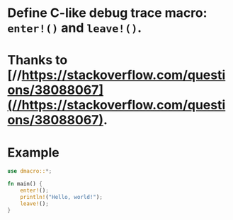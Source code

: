 # Define **C-like** debug trace macro: `enter!()` and `leave!()`.

# Thanks to [//https://stackoverflow.com/questions/38088067](//https://stackoverflow.com/questions/38088067).

# Example

```rust
use dmacro::*;

fn main() {
    enter!();
    println!("Hello, world!");
    leave!();
}
```
